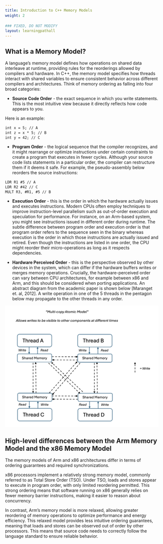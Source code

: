 ```yaml
---
title: Introduction to C++ Memory Models
weight: 2

### FIXED, DO NOT MODIFY
layout: learningpathall
---
```


## What is a Memory Model?

A language’s memory model defines how operations on shared data interleave at runtime, providing rules for the reorderings allowed by compilers and hardware. In C++, the memory model specifies how threads interact with shared variables to ensure consistent behavior across different compilers and architectures. Think of memory ordering as falling into four broad categories:

- **Source Code Order** - the exact sequence in which you write statements. This is the most intuitive view because it directly reflects how code appears to you.

Here is an example:

```output
int x = 5; // A
int z = x * 5; // B
int y = 42; // C 
```

- **Program Order** - the logical sequence that the compiler recognizes, and it might rearrange or optimize instructions under certain constraints to create a program that executes in fewer cycles. Although your source code lists statements in a particular order, the compiler can restructure them if it deems it safe. For example, the pseudo-assembly below reorders the source instructions: 

```output
LDR R1 #5 // A
LDR R2 #42 // C
MULT R3, #R1, #5 // B
```

- **Execution Order** - this is the order in which the hardware actually issues and executes instructions. Modern CPUs often employ techniques to improve instruction-level parallelism such as out-of-order execution and speculation for performance. For instance, on an Arm-based system, you might see instructions issued in different order during runtime. The subtle difference between program order and execution order is that program order refers to the sequence seen in the binary whereas execution is the order in which those instructions are actually issued and retired. Even though the instructions are listed in one order, the CPU might reorder their micro-operations as long as it respects dependencies.

- **Hardware Perceived Order** - this is the perspective observed by other devices in the system, which can differ if the hardware buffers writes or merges memory operations. Crucially, the hardware-perceived order can vary between CPU architectures, for example between x86 and Arm, and this should be considered when porting applications. An abstract diagram from the academic paper is shown below [Maranget et. al, 2012]. A write operation in one of the 5 threads in the pentagon below may propagate to the other threads in any order. 

![abstract_model](./multi-copy-atomic.png)

## High-level differences between the Arm Memory Model and the x86 Memory Model

The memory models of Arm and x86 architectures differ in terms of ordering guarantees and required synchronizations. 

x86 processors implement a relatively strong memory model, commonly referred to as Total Store Order (TSO). Under TSO, loads and stores appear to execute in program order, with only limited reordering permitted. This strong ordering means that software running on x86 generally relies on fewer memory barrier instructions, making it easier to reason about concurrency.

In contrast, Arm’s memory model is more relaxed, allowing greater reordering of memory operations to optimize performance and energy efficiency. This relaxed model provides less intuitive ordering guarantees, meaning that loads and stores can be observed out of order by other processors. This means that source code needs to correctly follow the language standard to ensure reliable behavior. 